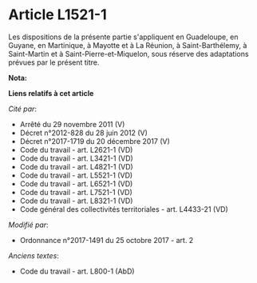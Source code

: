 # Article L1521-1

Les dispositions de la présente partie s'appliquent en Guadeloupe, en Guyane, en Martinique, à Mayotte et à La Réunion, à
Saint-Barthélemy, à Saint-Martin et à Saint-Pierre-et-Miquelon, sous réserve des adaptations prévues par le présent titre.

**Nota:**



**Liens relatifs à cet article**

_Cité par_:

  - Arrêté du 29 novembre 2011 (V)
  - Décret n°2012-828 du 28 juin 2012 (V)
  - Décret n°2017-1719 du 20 décembre 2017 (V)
  - Code du travail - art. L2621-1 (VD)
  - Code du travail - art. L3421-1 (VD)
  - Code du travail - art. L4821-1 (VD)
  - Code du travail - art. L5521-1 (VD)
  - Code du travail - art. L6521-1 (VD)
  - Code du travail - art. L7521-1 (VD)
  - Code du travail - art. L8321-1 (VD)
  - Code général des collectivités territoriales - art. L4433-21 (VD)

_Modifié par_:

  - Ordonnance n°2017-1491 du 25 octobre 2017 - art. 2

_Anciens textes_:

  - Code du travail - art. L800-1 (AbD)
